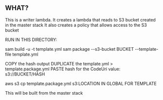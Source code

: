 ## WHAT?

This is a writer lambda.
It creates a lambda that reads to S3 bucket created in the master stack
It also creates a policy that allows access to the S3 bucket

RUN IN THIS DIRECTORY:

sam build -u -t template.yml
sam package --s3-bucket BUCKET --template-file template.yml

COPY the hash output
DUPLICATE the template.yml > template.package.yml
PASTE hash for the CodeUri value: s3://BUCKET/HASH

aws s3 cp template.package.yml s3:LOCATION IN GLOBAL FOR TEMPLATE

This will be built from the master stack
